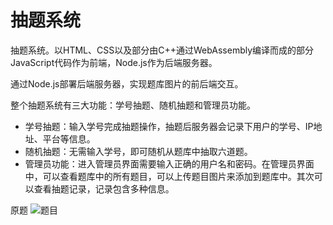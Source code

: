 # 抽题系统

抽题系统。以HTML、CSS以及部分由C++通过WebAssembly编译而成的部分JavaScript代码作为前端，Node.js作为后端服务器。

通过Node.js部署后端服务器，实现题库图片的前后端交互。

整个抽题系统有三大功能：学号抽题、随机抽题和管理员功能。

- 学号抽题：输入学号完成抽题操作，抽题后服务器会记录下用户的学号、IP地址、平台等信息。
- 随机抽题：无需输入学号，即可随机从题库中抽取六道题。
- 管理员功能：进入管理员界面需要输入正确的用户名和密码。在管理员界面中，可以查看题库中的所有题目，可以上传题目图片来添加到题库中。其次可以查看抽题记录，记录包含多种信息。

原题
![题目](https://github.com/KanaMeisa/Dazuoye/blob/main/public/%E9%A2%98%E7%9B%AE.jpg)
